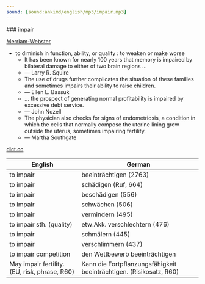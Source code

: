 ```yaml
---
sound: [sound:ankimd/english/mp3/impair.mp3]
---
```


\### impair

[Merriam-Webster](https://www.merriam-webster.com/dictionary/impair)

- to diminish in function, ability, or quality : to weaken or make worse
    - It has been known for nearly 100 years that memory is impaired by bilateral damage to either of two brain regions …
    - — Larry R. Squire
    - The use of drugs further complicates the situation of these families and sometimes impairs their ability to raise children.
    - — Ellen L. Bassuk
    - … the prospect of generating normal profitability is impaired by excessive debt service.
    - — John Nozell
    - The physician also checks for signs of endometriosis, a condition in which the cells that normally compose the uterine lining grow outside the uterus, sometimes impairing fertility.
    - — Martha Southgate

[dict.cc](https://www.dict.cc/impair)

| English        | German       |
| -------------- | ------------ |
| to impair | beeinträchtigen (2763) |
| to impair | schädigen (Ruf, 664) |
| to impair | beschädigen (556) |
| to impair | schwächen (506) |
| to impair | vermindern (495) |
| to impair sth. (quality) | etw.Akk. verschlechtern (476) |
| to impair | schmälern (445) |
| to impair | verschlimmern (437) |
| to impair competition | den Wettbewerb beeinträchtigen |
| May impair fertility. (EU, risk, phrase, R60) | Kann die Fortpflanzungsfähigkeit beeinträchtigen. (Risikosatz, R60) |
